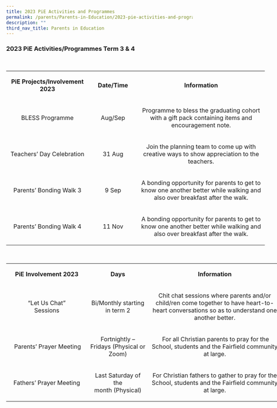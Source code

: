 ```yaml
---
title: 2023 PiE Activities and Programmes
permalink: /parents/Parents-in-Education/2023-pie-activities-and-programmes/
description: ""
third_nav_title: Parents in Education
---
```

### 2023 PiE&nbsp;Activities/Programmes Term 3 &amp; 4

<br>

<table style="width: 699px;">
<tbody>
<tr>
<td style="text-align: center; width: 213px;">
<p><strong>PiE Projects/Involvement 2023</strong></p>
</td>
<td style="text-align: center; width: 121.219px;">
<p><strong>Date/Time</strong></p>
</td>
<td style="text-align: center; width: 361.781px;">
<p><strong>Information</strong></p>
</td>
</tr>
<tr>
<td style="text-align: center; width: 213px;">
<p>BLESS Programme</p>
</td>
<td style="text-align: center; width: 121.219px;">
<p>Aug/Sep</p>
</td>
<td style="text-align: center; width: 361.781px;">
<p>Programme to bless the graduating cohort with a gift pack containing items and encouragement note.</p>
</td>
</tr>
<tr>
<td style="text-align: center; width: 213px;">
<p>Teachers’ Day Celebration</p>
</td>
<td style="text-align: center; width: 121.219px;">
<p>31 Aug</p>
</td>
<td style="text-align: center; width: 361.781px;">
<p>Join the planning team to come up with creative ways to show appreciation to the teachers.</p>
</td>
</tr>
<tr>
<td style="text-align: center; width: 213px;">
<p>Parents’ Bonding Walk 3</p>
</td>
<td style="text-align: center; width: 121.219px;">
<p>9 Sep</p>
</td>
<td style="text-align: center; width: 361.781px;">
<p>A bonding opportunity for parents to get to know one another better while walking and also over breakfast after the walk.</p>
</td>
</tr>
<tr>
<td style="text-align: center; width: 213px;">
<p>Parents’ Bonding Walk 4</p>
</td>
<td style="text-align: center; width: 121.219px;">
<p>11 Nov</p>
</td>
<td style="text-align: center; width: 361.781px;">
<p>A bonding opportunity for parents to get to know one another better while walking and also over breakfast after the walk.</p>
</td>
</tr>
</tbody>
</table>


<br>

<table style="width: 743px;">
<tbody>
<tr style="height: 31px;">
<td style="text-align: center; width: 216px; height: 31px;">
<p><strong>PiE Involvement 2023</strong></p>
</td>
<td style="text-align: center; width: 151.922px; height: 31px;">
<p><strong>Days</strong></p>
</td>
<td style="text-align: center; width: 371.078px; height: 31px;">
<p><strong>Information</strong></p>
</td>
</tr>
<tr style="height: 71.5px;">
<td style="text-align: center; width: 216px; height: 71.5px;">
<p>“Let Us Chat”<br>Sessions</p>
</td>
<td style="text-align: center; width: 151.922px; height: 71.5px;">
<p>Bi/Monthly starting in term 2</p>
</td>
<td style="text-align: center; width: 371.078px; height: 71.5px;">
<p>Chit chat sessions where parents and/or child/ren come together to have heart-to-heart conversations so as to understand one another better.</p>
</td>
</tr>
<tr style="height: 81px;">
<td style="text-align: center; width: 216px; height: 81px;">
<p>&nbsp;Parents’ Prayer Meeting</p>
</td>
<td style="text-align: center; width: 151.922px; height: 81px;">
<p>Fortnightly – Fridays (Physical or Zoom)</p>
</td>
<td style="text-align: center; width: 371.078px; height: 81px;">
<p>&nbsp;For all Christian parents to pray for the School, students and the Fairfield community at large.</p>
</td>
</tr>
<tr style="height: 81px;">
<td style="text-align: center; width: 216px; height: 81px;">
<p>Fathers’ Prayer Meeting</p>
</td>
<td style="text-align: center; width: 151.922px; height: 81px;">
<p>Last Saturday of the month&nbsp;(Physical)</p>
</td>
<td style="text-align: center; width: 371.078px; height: 81px;">
<p>For Christian fathers to gather to pray for the School, students and the Fairfield community at large.</p>
</td>
</tr>
</tbody>
</table>


